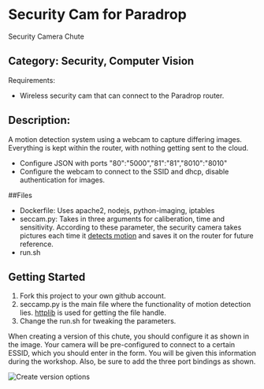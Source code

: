# Security Cam for Paradrop

Security Camera Chute

## Category: Security, Computer Vision

Requirements:
* Wireless security cam that can connect to the Paradrop router.

## Description:

A motion detection system using a webcam to capture differing images.  Everything is kept within the router, with nothing getting sent to the cloud.
* Configure JSON with ports "80":"5000","81":"81","8010":"8010"
* Configure the webcam to connect to the SSID and dhcp, disable authentication for images.

##Files

* Dockerfile: Uses apache2, nodejs, python-imaging, iptables
* seccam.py: Takes in three arguments for caliberation, time and sensitivity. According to these parameter, the security camera takes pictures each time it [detects motion](https://pillow.readthedocs.io/en/3.0.0/_modules/PIL/ImageChops.html) and saves it on the router for future reference.
* run.sh

## Getting Started

1. Fork this project to your own github account.
2. seccamp.py is the main file where the functionality of motion detection lies. [httplib](https://docs.python.org/2/library/httplib.html) is used for getting the file handle.
3. Change the run.sh for tweaking the parameters.

When creating a version of this chute, you should configure it as
shown in the image.  Your camera will be pre-configured to connect to a
certain ESSID, which you should enter in the form.  You will be given
this information during the workshop.  Also, be sure to add the three
port bindings as shown.

![Create version options](/images/create_version.png)


